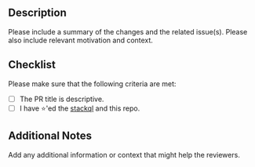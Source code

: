 ## Description

Please include a summary of the changes and the related issue(s). Please also include relevant motivation and context.

## Checklist

Please make sure that the following criteria are met:

- [ ] The PR title is descriptive.
- [ ] I have ⭐'ed the [stackql](https://github.com/stackql/stackql) and this repo.

## Additional Notes

Add any additional information or context that might help the reviewers.
